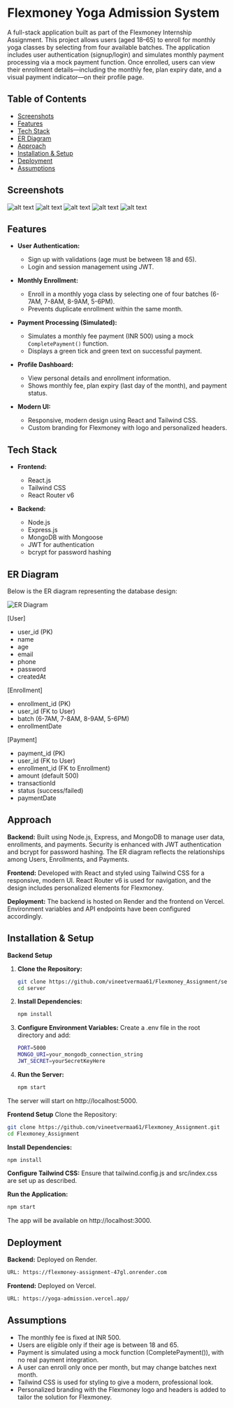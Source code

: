 # Flexmoney Yoga Admission System

A full-stack application built as part of the Flexmoney Internship Assignment. This project allows users (aged 18–65) to enroll for monthly yoga classes by selecting from four available batches. The application includes user authentication (signup/login) and simulates monthly payment processing via a mock payment function. Once enrolled, users can view their enrollment details—including the monthly fee, plan expiry date, and a visual payment indicator—on their profile page.

## Table of Contents

- [Screenshots](#screenshots)
- [Features](#features)
- [Tech Stack](#tech-stack)
- [ER Diagram](#er-diagram)
- [Approach](#approach)
- [Installation & Setup](#installation--setup)
- [Deployment](#deployment)
- [Assumptions](#assumptions)


## Screenshots

![alt text](/Screenshots/1.png)
![alt text](/Screenshots/2.png)
![alt text](/Screenshots/3.png)
![alt text](/Screenshots/4.png)
![alt text](/Screenshots/5.png)

## Features

- **User Authentication:**  
  - Sign up with validations (age must be between 18 and 65).  
  - Login and session management using JWT.

- **Monthly Enrollment:**  
  - Enroll in a monthly yoga class by selecting one of four batches (6-7AM, 7-8AM, 8-9AM, 5-6PM).  
  - Prevents duplicate enrollment within the same month.

- **Payment Processing (Simulated):**  
  - Simulates a monthly fee payment (INR 500) using a mock `CompletePayment()` function.  
  - Displays a green tick and green text on successful payment.

- **Profile Dashboard:**  
  - View personal details and enrollment information.  
  - Shows monthly fee, plan expiry (last day of the month), and payment status.

- **Modern UI:**  
  - Responsive, modern design using React and Tailwind CSS.
  - Custom branding for Flexmoney with logo and personalized headers.

## Tech Stack

- **Frontend:**  
  - React.js  
  - Tailwind CSS  
  - React Router v6

- **Backend:**  
  - Node.js  
  - Express.js  
  - MongoDB with Mongoose  
  - JWT for authentication  
  - bcrypt for password hashing


## ER Diagram

Below is the ER diagram representing the database design:

![ER Diagram](Screenshots/ER_Diagram.jpg)

[User]
  - user_id (PK)
  - name
  - age
  - email
  - phone
  - password
  - createdAt

[Enrollment]
  - enrollment_id (PK)
  - user_id (FK to User)
  - batch (6-7AM, 7-8AM, 8-9AM, 5-6PM)
  - enrollmentDate

[Payment]
  - payment_id (PK)
  - user_id (FK to User)
  - enrollment_id (FK to Enrollment)
  - amount (default 500)
  - transactionId
  - status (success/failed)
  - paymentDate



## Approach
**Backend:**
Built using Node.js, Express, and MongoDB to manage user data, enrollments, and payments. Security is enhanced with JWT authentication and bcrypt for password hashing. The ER diagram reflects the relationships among Users, Enrollments, and Payments.

**Frontend:**
Developed with React and styled using Tailwind CSS for a responsive, modern UI. React Router v6 is used for navigation, and the design includes personalized elements for Flexmoney.

**Deployment:**
The backend is hosted on Render and the frontend on Vercel. Environment variables and API endpoints have been configured accordingly.

## Installation & Setup

 **Backend Setup**

1. **Clone the Repository:**

   ```bash
   git clone https://github.com/vineetvermaa61/Flexmoney_Assignment/server.git
   cd server

2. **Install Dependencies:**
   ```bash
   npm install

3. **Configure Environment Variables:**
Create a .env file in the root directory and add:
   ```bash
   PORT=5000
   MONGO_URI=your_mongodb_connection_string
   JWT_SECRET=yourSecretKeyHere
   ```

4. **Run the Server:**
   ```bash
   npm start
   ```


The server will start on http://localhost:5000.

**Frontend Setup**
Clone the Repository:
```bash
git clone https://github.com/vineetvermaa61/Flexmoney_Assignment.git
cd Flexmoney_Assignment
```

**Install Dependencies:**
```bash
npm install
```

**Configure Tailwind CSS:**
Ensure that tailwind.config.js and src/index.css are set up as described.

**Run the Application:**
```bash
npm start
```

The app will be available on http://localhost:3000.

## Deployment
**Backend:**
Deployed on Render.
```bash
URL: https://flexmoney-assignment-47gl.onrender.com
```

**Frontend:**
Deployed on Vercel.
```bash
URL: https://yoga-admission.vercel.app/
```


## Assumptions
- The monthly fee is fixed at INR 500.
- Users are eligible only if their age is between 18 and 65.
- Payment is simulated using a mock function (CompletePayment()), with no real payment integration.
- A user can enroll only once per month, but may change batches next month.
- Tailwind CSS is used for styling to give a modern, professional look.
- Personalized branding with the Flexmoney logo and headers is added to tailor the solution for Flexmoney.
